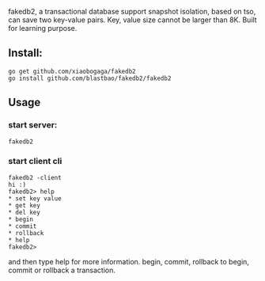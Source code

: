 fakedb2, a transactional database support snapshot isolation, based on tso, can save two key-value pairs. Key, value size cannot be larger than 8K.
Built for learning purpose.

## Install:

```shell script
go get github.com/xiaobogaga/fakedb2
go install github.com/blastbao/fakedb2/fakedb2
```

## Usage

### start server:

```shell script
fakedb2
```

### start client cli

```shell script
fakedb2 -client
hi :)
fakedb2> help
* set key value
* get key
* del key
* begin
* commit
* rollback
* help
fakedb2>
```
and then type help for more information. begin, commit, rollback to begin, commit or rollback a transaction.

